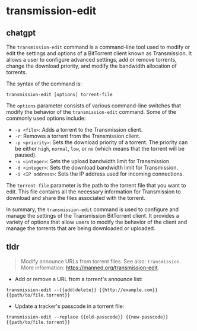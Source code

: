 # transmission-edit 
## chatgpt 
The `transmission-edit` command is a command-line tool used to modify or edit the settings and options of a BitTorrent client known as Transmission. It allows a user to configure advanced settings, add or remove torrents, change the download priority, and modify the bandwidth allocation of torrents.

The syntax of the command is:

```
transmission-edit [options] torrent-file
```

The `options` parameter consists of various command-line switches that modify the behavior of the `transmission-edit` command. Some of the commonly used options include:

- `-a <file>`: Adds a torrent to the Transmission client.
- `-r`: Removes a torrent from the Transmission client.
- `-p <priority>`: Sets the download priority of a torrent. The priority can be either `high`, `normal`, `low`, or `no` (which means that the torrent will be paused).
- `-u <integer>`: Sets the upload bandwidth limit for Transmission.
- `-d <integer>`: Sets the download bandwidth limit for Transmission.
- `-i <IP address>`: Sets the IP address used for incoming connections.

The `torrent-file` parameter is the path to the torrent file that you want to edit. This file contains all the necessary information for Transmission to download and share the files associated with the torrent.

In summary, the `transmission-edit` command is used to configure and manage the settings of the Transmission BitTorrent client. It provides a variety of options that allow users to modify the behavior of the client and manage the torrents that are being downloaded or uploaded. 

## tldr 
 
> Modify announce URLs from torrent files.
> See also: `transmission`.
> More information: <https://manned.org/transmission-edit>.

- Add or remove a URL from a torrent's announce list:

`transmission-edit --{{add|delete}} {{http://example.com}} {{path/to/file.torrent}}`

- Update a tracker's passcode in a torrent file:

`transmission-edit --replace {{old-passcode}} {{new-passcode}} {{path/to/file.torrent}}`
